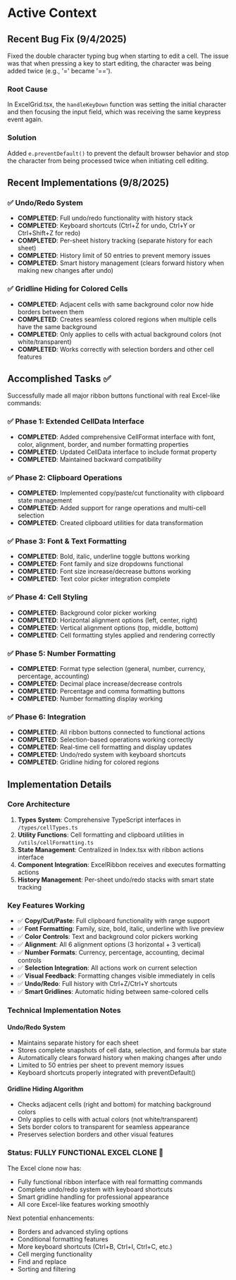 # Active Context

## Recent Bug Fix (9/4/2025)
Fixed the double character typing bug when starting to edit a cell. The issue was that when pressing a key to start editing, the character was being added twice (e.g., '=' became '=='). 

### Root Cause
In ExcelGrid.tsx, the `handleKeyDown` function was setting the initial character and then focusing the input field, which was receiving the same keypress event again.

### Solution
Added `e.preventDefault()` to prevent the default browser behavior and stop the character from being processed twice when initiating cell editing.

## Recent Implementations (9/8/2025)

### ✅ Undo/Redo System
- **COMPLETED**: Full undo/redo functionality with history stack
- **COMPLETED**: Keyboard shortcuts (Ctrl+Z for undo, Ctrl+Y or Ctrl+Shift+Z for redo)
- **COMPLETED**: Per-sheet history tracking (separate history for each sheet)
- **COMPLETED**: History limit of 50 entries to prevent memory issues
- **COMPLETED**: Smart history management (clears forward history when making new changes after undo)

### ✅ Gridline Hiding for Colored Cells
- **COMPLETED**: Adjacent cells with same background color now hide borders between them
- **COMPLETED**: Creates seamless colored regions when multiple cells have the same background
- **COMPLETED**: Only applies to cells with actual background colors (not white/transparent)
- **COMPLETED**: Works correctly with selection borders and other cell features

## Accomplished Tasks ✅
Successfully made all major ribbon buttons functional with real Excel-like commands:

### ✅ Phase 1: Extended CellData Interface
- **COMPLETED**: Added comprehensive CellFormat interface with font, color, alignment, border, and number formatting properties
- **COMPLETED**: Updated CellData interface to include format property
- **COMPLETED**: Maintained backward compatibility

### ✅ Phase 2: Clipboard Operations  
- **COMPLETED**: Implemented copy/paste/cut functionality with clipboard state management
- **COMPLETED**: Added support for range operations and multi-cell selection
- **COMPLETED**: Created clipboard utilities for data transformation

### ✅ Phase 3: Font & Text Formatting
- **COMPLETED**: Bold, italic, underline toggle buttons working
- **COMPLETED**: Font family and size dropdowns functional
- **COMPLETED**: Font size increase/decrease buttons working
- **COMPLETED**: Text color picker integration complete

### ✅ Phase 4: Cell Styling
- **COMPLETED**: Background color picker working
- **COMPLETED**: Horizontal alignment options (left, center, right)
- **COMPLETED**: Vertical alignment options (top, middle, bottom)
- **COMPLETED**: Cell formatting styles applied and rendering correctly

### ✅ Phase 5: Number Formatting
- **COMPLETED**: Format type selection (general, number, currency, percentage, accounting)
- **COMPLETED**: Decimal place increase/decrease controls
- **COMPLETED**: Percentage and comma formatting buttons
- **COMPLETED**: Number formatting display working

### ✅ Phase 6: Integration
- **COMPLETED**: All ribbon buttons connected to functional actions
- **COMPLETED**: Selection-based operations working correctly
- **COMPLETED**: Real-time cell formatting and display updates
- **COMPLETED**: Undo/redo system with keyboard shortcuts
- **COMPLETED**: Gridline hiding for colored regions

## Implementation Details

### Core Architecture
1. **Types System**: Comprehensive TypeScript interfaces in `/types/cellTypes.ts`
2. **Utility Functions**: Cell formatting and clipboard utilities in `/utils/cellFormatting.ts`
3. **State Management**: Centralized in Index.tsx with ribbon actions interface
4. **Component Integration**: ExcelRibbon receives and executes formatting actions
5. **History Management**: Per-sheet undo/redo stacks with smart state tracking

### Key Features Working
- ✅ **Copy/Cut/Paste**: Full clipboard functionality with range support
- ✅ **Font Formatting**: Family, size, bold, italic, underline with live preview
- ✅ **Color Controls**: Text and background color pickers working
- ✅ **Alignment**: All 6 alignment options (3 horizontal + 3 vertical)
- ✅ **Number Formats**: Currency, percentage, accounting, decimal controls
- ✅ **Selection Integration**: All actions work on current selection
- ✅ **Visual Feedback**: Formatting changes visible immediately in cells
- ✅ **Undo/Redo**: Full history with Ctrl+Z/Ctrl+Y shortcuts
- ✅ **Smart Gridlines**: Automatic hiding between same-colored cells

### Technical Implementation Notes

#### Undo/Redo System
- Maintains separate history for each sheet
- Stores complete snapshots of cell data, selection, and formula bar state
- Automatically clears forward history when making changes after undo
- Limited to 50 entries per sheet to prevent memory issues
- Keyboard shortcuts properly integrated with preventDefault()

#### Gridline Hiding Algorithm
- Checks adjacent cells (right and bottom) for matching background colors
- Only applies to cells with actual colors (not white/transparent)
- Sets border colors to transparent for seamless appearance
- Preserves selection borders and other visual features

### Status: FULLY FUNCTIONAL EXCEL CLONE 🎉
The Excel clone now has:
- Fully functional ribbon interface with real formatting commands
- Complete undo/redo system with keyboard shortcuts
- Smart gridline handling for professional appearance
- All core Excel-like features working smoothly

Next potential enhancements:
- Borders and advanced styling options
- Conditional formatting features
- More keyboard shortcuts (Ctrl+B, Ctrl+I, Ctrl+C, etc.)
- Cell merging functionality
- Find and replace
- Sorting and filtering
